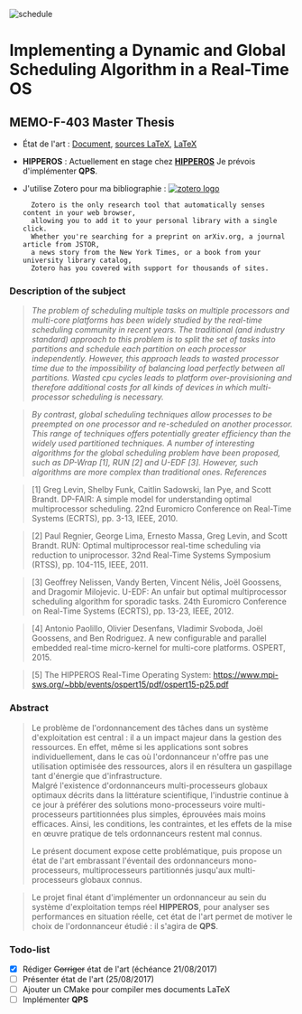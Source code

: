 ![schedule](https://www.cloudbooksapp.com/blog/wp-content/uploads/2015/06/Social-Scheduling.jpg)
# Implementing a Dynamic and Global Scheduling Algorithm in a Real-Time OS
## MEMO-F-403 Master Thesis

* État de l'art : [Document](./memoire/memoire.pdf), [sources LaTeX](./memoire/memoire.tex), 
[LaTeX](http://www.latex-project.org/)

* __HIPPEROS__ : Actuellement en stage chez [__HIPPEROS__](http://www.hipperos.com/) 
Je prévois d'implémenter __QPS__.

* J'utilise Zotero pour ma bibliographie : [![zotero logo](https://www.zotero.org/static/images/theme/zotero-logo.svg)](https://www.zotero.org/)

        Zotero is the only research tool that automatically senses content in your web browser, 
        allowing you to add it to your personal library with a single click. 
        Whether you're searching for a preprint on arXiv.org, a journal article from JSTOR, 
        a news story from the New York Times, or a book from your university library catalog, 
        Zotero has you covered with support for thousands of sites.

### Description of the subject

>_The problem of scheduling multiple tasks on multiple processors and multi-core platforms has been widely studied by the real-time scheduling community in recent years. The traditional (and industry standard) approach to this problem is to split the set of tasks into partitions and schedule each partition on each processor independently. However, this approach leads to wasted processor time due to the impossibility of balancing load perfectly between all partitions. Wasted cpu cycles leads to platform over-provisioning and therefore additional costs for all kinds of devices in which multi-processor scheduling is necessary._

>_By contrast, global scheduling techniques allow processes to be preempted on one processor and re-scheduled on another processor. This range of techniques offers potentially greater efficiency than the widely used partitioned techniques. A number of interesting algorithms for the global scheduling problem have been proposed, such as DP-Wrap [1], RUN [2] and U-EDF [3]. However, such algorithms are more complex than traditional ones.
References_

> [1] Greg Levin, Shelby Funk, Caitlin Sadowski, Ian Pye, and Scott Brandt. DP-FAIR: A simple model for understanding optimal multiprocessor scheduling. 22nd Euromicro Conference on Real-Time Systems (ECRTS), pp. 3-13, IEEE, 2010.

> [2] Paul Regnier, George Lima, Ernesto Massa, Greg Levin, and Scott Brandt. RUN: Optimal multiprocessor real-time scheduling via reduction to uniprocessor. 32nd Real-Time Systems Symposium (RTSS), pp. 104-115, IEEE, 2011.

> [3] Geoffrey Nelissen, Vandy Berten, Vincent Nélis, Joël Goossens, and Dragomir Milojevic. U-EDF: An unfair but optimal multiprocessor scheduling algorithm for sporadic tasks. 24th Euromicro Conference on Real-Time Systems (ECRTS), pp. 13-23, IEEE, 2012.

> [4] Antonio Paolillo, Olivier Desenfans, Vladimir Svoboda, Joël Goossens, and Ben Rodriguez. A new configurable and parallel embedded real-time micro-kernel for multi-core platforms. OSPERT, 2015.

> [5] The HIPPEROS Real-Time Operating System: https://www.mpi-sws.org/~bbb/events/ospert15/pdf/ospert15-p25.pdf

### Abstract 

>Le problème de l'ordonnancement des tâches dans un système d'exploitation est 
>central : il a un impact majeur dans la gestion des ressources. 
>En effet, même si les applications sont sobres individuellement, dans le cas où 
>l'ordonnanceur n'offre pas une utilisation optimisée des ressources, alors 
>il en résultera un gaspillage tant d'énergie que d'infrastructure.    
>Malgré l'existence d'ordonnanceurs multi-processeurs globaux optimaux décrits 
>dans la littérature scientifique, l'industrie continue à ce jour à préférer des 
>solutions mono-processeurs voire multi-processeurs partitionnées plus simples, 
>éprouvées mais moins efficaces. 
>Ainsi, les conditions, les contraintes, et les 
>effets de la mise en œuvre pratique de tels ordonnanceurs restent mal connus.
>
>Le présent document expose cette problématique, puis propose un état de l'art 
>embrassant l'éventail des ordonnanceurs mono-processeurs, multiprocesseurs 
>partitionnés jusqu'aux multi-processeurs globaux connus.

>Le projet final étant d'implémenter un ordonnanceur au sein du système 
>d'exploitation temps réel __HIPPEROS__, pour analyser ses performances 
>en situation réelle, cet état de l'art permet de motiver le choix de 
>l'ordonnanceur étudié : il s'agira de __QPS__.

### Todo-list

- [x] Rédiger <del>Corriger</del> état de l'art (échéance 21/08/2017)
- [ ] Présenter état de l'art (25/08/2017)
- [ ] Ajouter un CMake pour compiler mes documents LaTeX
- [ ] Implémenter __QPS__
